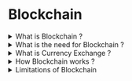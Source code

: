 # Blockchain


<details>
<summary> What is Blockchain ? </summary>
<br/>

A blockchain is a Ledger of constantly growing distributed data/transactions/database that is shared among the nodes of a computer network. 
  As a database, a blockchain stores information electronically in digital format.
  It keeps permanent record of all transactions.
  It is secure because there are many thousands of copies of the same data. 
  This information is protected using cryptographical choronological order.
  The data is immutable i.e nobody can modify or change existing data. 
  
---
</details>


<details>
<summary> What is the need for Blockchain ? </summary>
<br/>

* People like to exchange things of value
* Value exchange relies on trust
* Trust often depends on a third party
  * Ex: bank or broker
  * More expensive
  * Human error and corruption
  
---
</details>


<details>
<summary> What is Currency Exchange ? </summary>
<br/>

* Traditional currency exchange
  * Exchange currency for something else
  * Requires trusted 3rd party
    * Ex: bank, credit card company, etc
* Blockchain technology
  * Supports digital currency in a trustless environment
  * Cryptocurrency
  * No trusted 3rd party needed
  
---
</details>

<details>
<summary> How Blockchain works ? </summary>
<br/>

![image](https://user-images.githubusercontent.com/11299574/142675545-db7051ed-530a-4660-9793-34cac230f68f.png)
  
---
</details>

<details>
<summary> Limitations of Blockchain </summary>
<br/>

![image](https://user-images.githubusercontent.com/11299574/142735667-79f108df-34ee-403d-b28d-5853e95ca46b.png)
Source : https://101blockchains.com/ 
  
---
</details>
